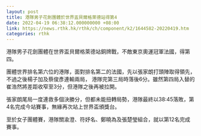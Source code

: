 ```yaml
---
layout: post
title: 港隊男子花劍團體於世界盃貝爾格萊德站得第4
date: 2022-04-19 06:38:12.000000000 +08:00
link: https://news.rthk.hk/rthk/ch/component/k2/1644582-20220419.htm
categories: rthk
---
```


港隊男子花劍團體在世界盃貝爾格萊德站銅牌戰，不敵東京奧運冠軍法國，得第四。

團體世界排名第六位的港隊，面對排名第二的法國，先以張家朗打頭陣取得領先，不過之後楊子加及蔡俊彥連輸兩局， 港隊完第三局時落後6分。雖然第四局入替的崔浩然將差距收窄至3分，但港隊之後再被拉開。

張家朗尾局一度連救多個決勝分，但都未能扭轉局勢，港隊最終以38:45落敗，第4名完成今站賽事，無緣再次站上世界盃頒獎台。

至於女子團體賽，港隊關渝澄、符妤名、鄭曉為及張楚瑩組合，就以第12名完成賽事。
